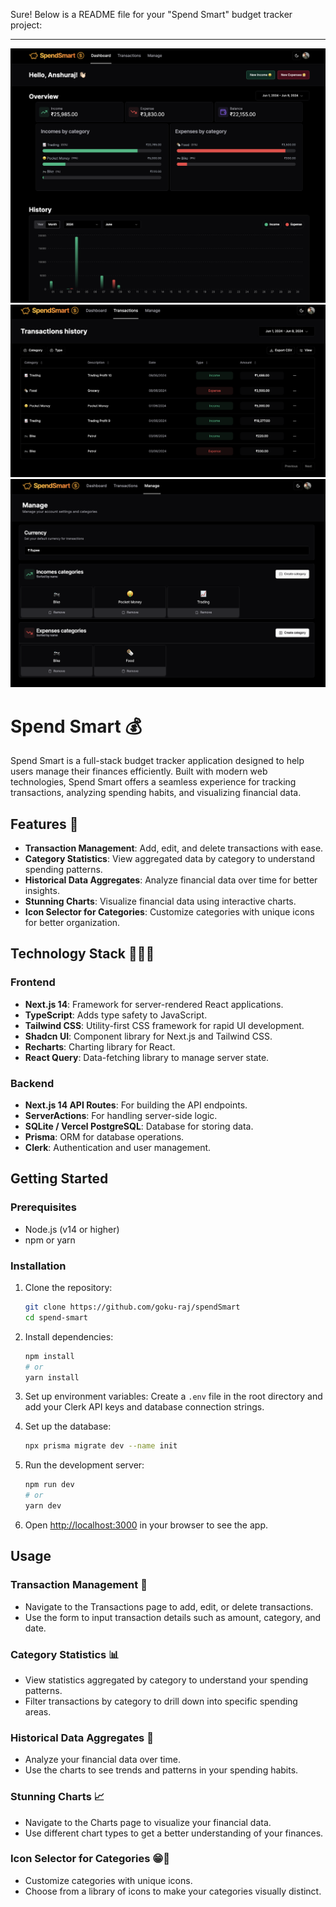 Sure! Below is a README file for your "Spend Smart" budget tracker project:

---

![Dashboard](./public/image1.png)
![Transaction](./public//image2.png)
![Manage](./public/image3.png)

# Spend Smart 💰

Spend Smart is a full-stack budget tracker application designed to help users manage their finances efficiently. Built with modern web technologies, Spend Smart offers a seamless experience for tracking transactions, analyzing spending habits, and visualizing financial data.

## Features 🚀

- **Transaction Management**: Add, edit, and delete transactions with ease.
- **Category Statistics**: View aggregated data by category to understand spending patterns.
- **Historical Data Aggregates**: Analyze financial data over time for better insights.
- **Stunning Charts**: Visualize financial data using interactive charts.
- **Icon Selector for Categories**: Customize categories with unique icons for better organization.

## Technology Stack 👨🏻‍💻

### Frontend

- **Next.js 14**: Framework for server-rendered React applications.
- **TypeScript**: Adds type safety to JavaScript.
- **Tailwind CSS**: Utility-first CSS framework for rapid UI development.
- **Shadcn UI**: Component library for Next.js and Tailwind CSS.
- **Recharts**: Charting library for React.
- **React Query**: Data-fetching library to manage server state.

### Backend

- **Next.js 14 API Routes**: For building the API endpoints.
- **ServerActions**: For handling server-side logic.
- **SQLite / Vercel PostgreSQL**: Database for storing data.
- **Prisma**: ORM for database operations.
- **Clerk**: Authentication and user management.

## Getting Started

### Prerequisites

- Node.js (v14 or higher)
- npm or yarn

### Installation

1. Clone the repository:

   ```bash
   git clone https://github.com/goku-raj/spendSmart
   cd spend-smart
   ```

2. Install dependencies:

   ```bash
   npm install
   # or
   yarn install
   ```

3. Set up environment variables:
   Create a `.env` file in the root directory and add your Clerk API keys and database connection strings.

4. Set up the database:

   ```bash
   npx prisma migrate dev --name init
   ```

5. Run the development server:

   ```bash
   npm run dev
   # or
   yarn dev
   ```

6. Open [http://localhost:3000](http://localhost:3000) in your browser to see the app.

## Usage

### Transaction Management 🏦

- Navigate to the Transactions page to add, edit, or delete transactions.
- Use the form to input transaction details such as amount, category, and date.

### Category Statistics 📊

- View statistics aggregated by category to understand your spending patterns.
- Filter transactions by category to drill down into specific spending areas.

### Historical Data Aggregates 🧮

- Analyze your financial data over time.
- Use the charts to see trends and patterns in your spending habits.

### Stunning Charts 📈

- Navigate to the Charts page to visualize your financial data.
- Use different chart types to get a better understanding of your finances.

### Icon Selector for Categories 😁🚀

- Customize categories with unique icons.
- Choose from a library of icons to make your categories visually distinct.
